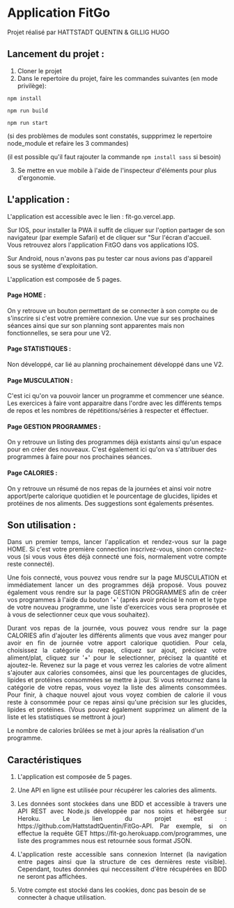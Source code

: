 # Application FitGo

Projet réalisé par HATTSTADT QUENTIN & GILLIG HUGO

## Lancement du projet : 

  1) Cloner le projet 
  2) Dans le repertoire du projet, faire les commandes suivantes (en mode privilège): 

  `npm install`
  
  `npm run build`
  
  `npm run start`
   
  (si des problèmes de modules sont constatés, suppprimez le repertoire node_module et refaire les 3 commandes)
  
  (il est possible qu'il faut rajouter la commande `npm install sass` si besoin)
  
  3) Se mettre en vue mobile à l'aide de l'inspecteur d'éléments pour plus d'ergonomie.

## L'application : 

L'application est accessible avec le lien : fit-go.vercel.app.

Sur IOS, pour installer la PWA il suffit de cliquer sur l'option partager de son navigateur (par exemple Safari) et de cliquer sur "Sur l'écran d'accueil. Vous retrouvez alors l'application FitGO dans vos applications IOS.

Sur Android, nous n'avons pas pu tester car nous avions pas d'appareil sous se système d'exploitation.

L'application est composée de 5 pages.


#### Page HOME :

On y retrouve un bouton permettant de se connecter à son compte ou de s'inscrire si c'est votre première connexion. 
Une vue sur ses prochaines séances ainsi que sur son planning sont apparentes mais non fonctionnelles, se sera pour une V2.

#### Page STATISTIQUES :

Non développé, car lié au planning prochainement développé dans une V2.

#### Page MUSCULATION :

C'est ici qu'on va pouvoir lancer un programme et commencer une séance. Les exercices à faire vont apparaitre dans l'ordre avec les différents temps de repos et les nombres de répétitions/séries à respecter et éffectuer.

#### Page GESTION PROGRAMMES :

On y retrouve un listing des programmes déjà existants ainsi qu'un espace pour en créer des nouveaux. C'est également ici qu'on va s'attribuer des programmes à faire pour nos prochaines séances.

#### Page CALORIES :

On y retrouve un résumé de nos repas de la journées et ainsi voir notre apport/perte calorique quotidien et le pourcentage de glucides, lipides et protéines de nos aliments. Des suggestions sont égalements présentes.

## Son utilisation : 

<p align="justify">
Dans un premier temps, lancer l'application et rendez-vous sur la page HOME. Si c'est votre première connection inscrivez-vous, sinon connectez-vous (si vous vous êtes déjà connecté une fois, normalement votre compte reste connecté).
</p>

<p align="justify">
Une fois connecté, vous pouvez vous rendre sur la page MUSCULATION et immédiatement lancer un des programmes déjà proposé. Vous pouvez également vous rendre sur la page GESTION PROGRAMMES afin de créer vos programmes à l'aide du bouton '+' (aprés avoir précisé le nom et le type de votre nouveau programme, une liste d'exercices vous sera proprosée et à vous de selectionner ceux que vous souhaitez).
</p>

<p align="justify">
Durant vos repas de la journée, vous pouvez vous rendre sur la page CALORIES afin d'ajouter les différents aliments que vous avez manger pour avoir en fin de journée votre apport calorique quotidien. Pour cela, choisissez la catégorie du repas, cliquez sur ajout, précisez votre aliment/plat, cliquez sur '+' pour le selectionner, précisez la quantité et ajoutez-le. Revenez sur la page et vous verrez les calories de votre aliment s'ajouter aux calories consomées, ainsi que les pourcentages de glucides, lipides et protéines consommées se mettre à jour. Si vous retournez dans la catégorie de votre repas, vous voyez la liste des aliments consommées. Pour finir, à chaque nouvel ajout vous voyez combien de calorie il vous reste à consommée pour ce repas ainsi qu'une précision sur les glucides, lipides et protéines. (Vous pouvez également supprimez un aliment de la liste et les statistiques se mettront à jour)

Le nombre de calories brûlées se met à jour après la réalisation d'un programme.
</p>

## Caractéristiques

  1) L'application est composée de 5 pages.
  
  2) Une API en ligne est utilisée pour récupérer les calories des aliments.
  3) <p align="justify">Les données sont stockées dans une BDD et accessible à travers une API REST avec Node.js développée par nos soins et hébergée sur Heroku. Le lien du projet est : https://github.com/HattstadtQuentin/FitGo-API. Par exemple, si on effectue la requête GET https://fit-go.herokuapp.com/programmes, une liste des programmes nous est retournée sous format JSON.</p>
  4) <p align="justify">L'application reste accessible sans connexion Internet (la navigation entre pages ainsi que la structure de ces dernières reste visible). Cependant, toutes données qui neccessitent d'être récupérées en BDD ne seront pas affichées. </p>
  5) Votre compte est stocké dans les cookies, donc pas besoin de se connecter à chaque utilisation.

